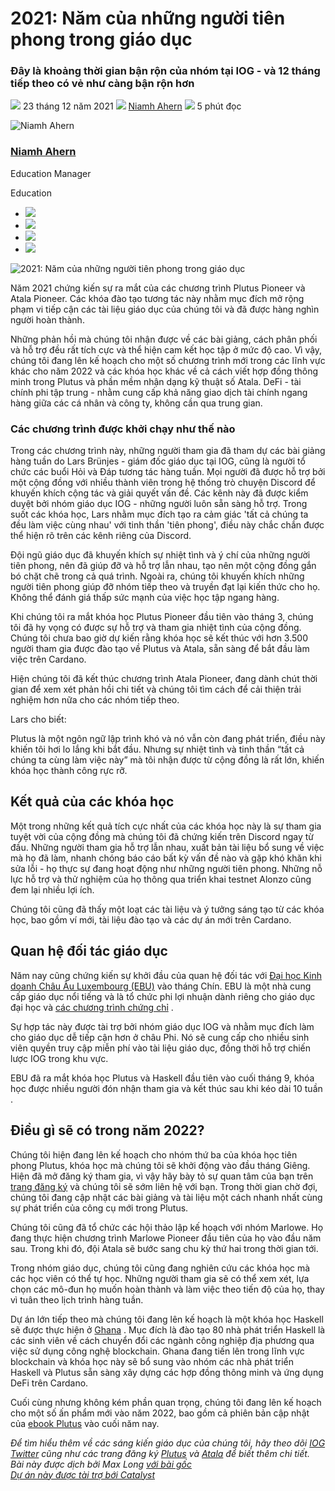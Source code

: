 # 2021: Năm của những người tiên phong trong giáo dục

### **Đây là khoảng thời gian bận rộn của nhóm tại IOG - và 12 tháng tiếp theo có vẻ như càng bận rộn hơn**

![](img/2021-12-23-cardano-education-in-2021-the-year-of-the-pioneers.002.png) 23 tháng 12 năm 2021 ![](img/2021-12-23-cardano-education-in-2021-the-year-of-the-pioneers.002.png) [Niamh Ahern](tmp//en/blog/authors/niamh-ahern/page-1/) ![](img/2021-12-23-cardano-education-in-2021-the-year-of-the-pioneers.003.png) 5 phút đọc

![Niamh Ahern](img/2021-12-23-cardano-education-in-2021-the-year-of-the-pioneers.004.png)[](tmp//en/blog/authors/niamh-ahern/page-1/)

### [**Niamh Ahern**](tmp//en/blog/authors/niamh-ahern/page-1/)

Education Manager

Education

- ![](img/2021-12-23-cardano-education-in-2021-the-year-of-the-pioneers.005.png)[](mailto:niamh.ahern@iohk.io "Email")
- ![](img/2021-12-23-cardano-education-in-2021-the-year-of-the-pioneers.006.png)[](https://www.linkedin.com/in/niamh-ahern-67849949/ "LinkedIn")
- ![](img/2021-12-23-cardano-education-in-2021-the-year-of-the-pioneers.007.png)[](https://twitter.com/nahern_iohk?lang=en "Twitter")
- ![](img/2021-12-23-cardano-education-in-2021-the-year-of-the-pioneers.008.png)[](https://github.com/nahern "GitHub")

![2021: Năm của những người tiên phong trong giáo dục](img/2021-12-23-cardano-education-in-2021-the-year-of-the-pioneers.009.jpeg)

Năm 2021 chứng kiến sự ra mắt của các chương trình Plutus Pioneer và Atala Pioneer. Các khóa đào tạo tương tác này nhằm mục đích mở rộng phạm vi tiếp cận các tài liệu giáo dục của chúng tôi và đã được hàng nghìn người hoàn thành.

Những phản hồi mà chúng tôi nhận được về các bài giảng, cách phân phối và hỗ trợ đều rất tích cực và thể hiện cam kết học tập ở mức độ cao. Vì vậy, chúng tôi đang lên kế hoạch cho một số chương trình mới trong các lĩnh vực khác cho năm 2022 và các khóa học khác về cả cách viết hợp đồng thông minh trong Plutus và phần mềm nhận dạng kỹ thuật số Atala. DeFi - tài chính phi tập trung - nhằm cung cấp khả năng giao dịch tài chính ngang hàng giữa các cá nhân và công ty, không cần qua trung gian.

### **Các chương trình được khởi chạy như thế nào**

Trong các chương trình này, những người tham gia đã tham dự các bài giảng hàng tuần do Lars Brünjes - giám đốc giáo dục tại IOG, cũng là người tổ chức các buổi Hỏi và Đáp tương tác hàng tuần. Mọi người đã được hỗ trợ bởi một cộng đồng với nhiều thành viên trong hệ thống trò chuyện Discord để khuyến khích cộng tác và giải quyết vấn đề. Các kênh này đã được kiểm duyệt bởi nhóm giáo dục IOG - những người luôn sẵn sàng hỗ trợ. Trong suốt các khóa học, Lars nhằm mục đích tạo ra cảm giác 'tất cả chúng ta đều làm việc cùng nhau' với tinh thần 'tiên phong', điều này chắc chắn được thể hiện rõ trên các kênh riêng của Discord.

Đội ngũ giáo dục đã khuyến khích sự nhiệt tình và ý chí của những người tiên phong, nên đã giúp đỡ và hỗ trợ lẫn nhau, tạo nên một cộng đồng gắn bó chặt chẽ trong cả quá trình. Ngoài ra, chúng tôi khuyến khích những người tiên phong giúp đỡ nhóm tiếp theo và truyền đạt lại kiến thức cho họ. Không thể đánh giá thấp sức mạnh của việc học tập ngang hàng.

Khi chúng tôi ra mắt khóa học Plutus Pioneer đầu tiên vào tháng 3, chúng tôi đã hy vọng có được sự hỗ trợ và tham gia nhiệt tình của cộng đồng. Chúng tôi chưa bao giờ dự kiến rằng khóa học sẽ kết thúc với hơn 3.500 người tham gia được đào tạo về Plutus và Atala, sẵn sàng để bắt đầu làm việc trên Cardano.

Hiện chúng tôi đã kết thúc chương trình Atala Pioneer, đang dành chút thời gian để xem xét phản hồi chi tiết và chúng tôi tìm cách để cải thiện trải nghiệm hơn nữa cho các nhóm tiếp theo.

Lars cho biết:

Plutus là một ngôn ngữ lập trình khó và nó vẫn còn đang phát triển, điều này khiến tôi hơi lo lắng khi bắt đầu. Nhưng sự nhiệt tình và tinh thần “tất cả chúng ta cùng làm việc này” mà tôi nhận được từ cộng đồng là rất lớn, khiến khóa học thành công rực rỡ.

## **Kết quả của các khóa học**

Một trong những kết quả tích cực nhất của các khóa học này là sự tham gia tuyệt vời của cộng đồng mà chúng tôi đã chứng kiến trên Discord ngay từ đầu. Những người tham gia hỗ trợ lẫn nhau, xuất bản tài liệu bổ sung về việc mà họ đã làm, nhanh chóng báo cáo bất kỳ vấn đề nào và gặp khó khăn khi sửa lỗi - họ thực sự đang hoạt động như những người tiên phong. Những nỗ lực hỗ trợ và thử nghiệm của họ thông qua triển khai testnet Alonzo cũng đem lại nhiều lợi ích.

Chúng tôi cũng đã thấy một loạt các tài liệu và ý tưởng sáng tạo từ các khóa học, bao gồm ví mới, tài liệu đào tạo và các dự án mới trên Cardano.

## **Quan hệ đối tác giáo dục**

Năm nay cũng chứng kiến sự khởi đầu của quan hệ đối tác với [Đại học Kinh doanh Châu Âu Luxembourg (EBU)](https://ebu.lu/) vào tháng Chín. EBU là một nhà cung cấp giáo dục nổi tiếng và là tổ chức phi lợi nhuận dành riêng cho giáo dục đại học và [các chương trình chứng chỉ](https://connect.ebu.lu/) .

Sự hợp tác này được tài trợ bởi nhóm giáo dục IOG và nhằm mục đích làm cho giáo dục dễ tiếp cận hơn ở châu Phi. Nó sẽ cung cấp cho nhiều sinh viên quyền truy cập miễn phí vào tài liệu giáo dục, đồng thời hỗ trợ chiến lược IOG trong khu vực.

EBU đã ra mắt khóa học Plutus và Haskell đầu tiên vào cuối tháng 9, khóa học được nhiều người đón nhận tham gia và kết thúc sau khi kéo dài 10 tuần .

## **Điều gì sẽ có trong năm 2022?**

Chúng tôi hiện đang lên kế hoạch cho nhóm thứ ba của khóa học tiên phong Plutus, khóa học mà chúng tôi sẽ khởi động vào đầu tháng Giêng. Hiện đã mở đăng ký tham gia, vì vậy hãy bày tỏ sự quan tâm của bạn trên [trang đăng ký](https://testnets.cardano.org/en/plutus-pioneer-program/) và chúng tôi sẽ sớm liên hệ với bạn. Trong thời gian chờ đợi, chúng tôi đang cập nhật các bài giảng và tài liệu một cách nhanh nhất cùng sự phát triển của công cụ mới trong Plutus.

Chúng tôi cũng đã tổ chức các hội thảo lập kế hoạch với nhóm Marlowe. Họ đang thực hiện chương trình Marlowe Pioneer đầu tiên của họ vào đầu năm sau. Trong khi đó, đội Atala sẽ bước sang chu kỳ thứ hai trong thời gian tới.

Trong nhóm giáo dục, chúng tôi cũng đang nghiên cứu các khóa học mà các học viên có thể tự học. Những người tham gia sẽ có thể xem xét, lựa chọn các mô-đun họ muốn hoàn thành và làm việc theo tiến độ của họ, thay vì tuân theo lịch trình hàng tuần.

Dự án lớn tiếp theo mà chúng tôi đang lên kế hoạch là một khóa học Haskell sẽ được thực hiện ở [Ghana](https://iohk.io/en/blog/posts/2021/11/05/empowering-a-new-generation-of-innovators-in-ghana/) . Mục đích là đào tạo 80 nhà phát triển Haskell là các sinh viên về cách chuyển đổi các ngành công nghiệp địa phương qua việc sử dụng công nghệ blockchain. Ghana đang tiến lên trong lĩnh vực blockchain và khóa học này sẽ bổ sung vào nhóm các nhà phát triển Haskell và Plutus sẵn sàng xây dựng các hợp đồng thông minh và ứng dụng DeFi trên Cardano.

Cuối cùng nhưng không kém phần quan trọng, chúng tôi đang lên kế hoạch cho một số ấn phẩm mới vào năm 2022, bao gồm cả phiên bản cập nhật của [ebook Plutus](https://www.amazon.co.uk/Plutus-Writing-reliable-smart-contracts-ebook/dp/B07V46LWTW) vào cuối năm nay.

*Để tìm hiểu thêm về các sáng kiến giáo dục của chúng tôi, hãy theo dõi [IOG Twitter](https://twitter.com/InputOutputHK?ref_src=twsrc%5Egoogle%7Ctwcamp%5Eserp%7Ctwgr%5Eauthor) cũng như các trang đăng ký [Plutus](https://testnets.cardano.org/en/plutus-pioneer-program/) và [Atala](https://atalaprism.io/pioneers/) để biết thêm chi tiết.<br>Bài này được dịch bởi Max Long [với bài gốc](https://iohk.io/en/blog/posts/2021/12/23/cardano-education-in-2021-the-year-of-the-pioneers/)[<br>*Dự án này được tài trợ bới Catalyst*](https://atalaprism.io/pioneers/)*
